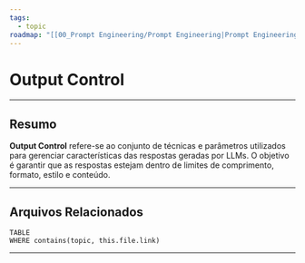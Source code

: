 ```yaml
---
tags:
  - topic
roadmap: "[[00_Prompt Engineering/Prompt Engineering|Prompt Engineering]]"
---
```

# Output Control
---
## **Resumo**
**Output Control** refere-se ao conjunto de técnicas e parâmetros utilizados para gerenciar características das respostas geradas por LLMs. O objetivo é garantir que as respostas estejam dentro de limites de comprimento, formato, estilo e conteúdo.

---
## **Arquivos Relacionados**
```dataview
TABLE
WHERE contains(topic, this.file.link)
```

---
